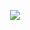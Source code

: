 <p align="center">
<img src="https://media1.giphy.com/media/MdS1UI65VaBz7Yl6po/giphy.gif?cid=ecf05e4780322f3ea07a0a4aa2056c550cfc222664140808&rid=giphy.gif" >
</p>

<!--
**incinerator17/incinerator17** is a ✨ _special_ ✨ repository because its `README.md` (this file) appears on your GitHub profile.

Here are some ideas to get you started:

- 🔭 I’m currently working on ...
- 🌱 I’m currently learning ...
- 👯 I’m looking to collaborate on ...
- 🤔 I’m looking for help with ...
- 💬 Ask me about ...
- 📫 How to reach me: ...
- 😄 Pronouns: ...
- ⚡ Fun fact: ...
-->
